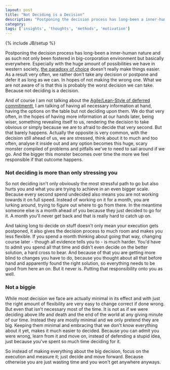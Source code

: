 ```yaml
---
layout: post
title: "Not Deciding is a Decision"
description: "Postponing the decision process has long-been a inner-human nature and as such not only been fostered in big-corporation environment but basically everywhere. Especially with the huge amount of possibilities we have in western society, [the paradoxy of choice](http://www.ted.com/talks/barry_schwartz_on_the_paradox_of_choice.html) doesn't really make things easier. As a result very often, we rather don't take any decision or postpone and defer it as long as we can. In hopes of not making the wrong one. What we are not aware of is that this is probably the worst decision we can take. Because not deciding is a decision."
category: 
tags: ['insights', 'thoughts', 'methods', 'motivation']
---
```

{% include JB/setup %}

Postponing the decision process has long-been a inner-human nature and as such not only been fostered in big-corporation environment but basically everywhere. Especially with the huge amount of possibilities we have in western society, [the paradoxy of choice](http://www.ted.com/talks/barry_schwartz_on_the_paradox_of_choice.html) doesn't really make things easier. As a result very often, we rather don't take any decision or postpone and defer it as long as we can. In hopes of not making the wrong one. What we are not aware of is that this is probably the worst decision we can take. Because not deciding is a decision.


And of course I am not talking about the [Agile/Lean-Style of deferred commitmentt](http://en.wikipedia.org/wiki/Lean_software_development#Decide_as_late_as_possible), I am talking of having all necessary information at hand, having the options on the table but not deciding upon them. We do that very often, in the hopes of having more information at our hands later, being wiser, something revealing itself to us, rendering the decision to take obvious or simply because we are to afraid to decide that very second. But that barely happens. Actually the opposite is very common, with the decision still ahead of us, we are stressed, think about it to much and too often, analyse it inside out and any option becomes this huge, scary monster compiled of problems and pitfalls we've to need to sail around if we go. And the bigger this monster becomes over time the more we feel responsible if that outcome happens.


### Not deciding is more than only stressing you

So not deciding isn't only obviously the most stressful path to go but also hurts you and what you are trying to achieve in an even bigger scale. Because every second spend undecided also means you are not working towards it on full speed. Instead of working on it for a month, you are lurking around, trying to figure out where to go from there. In the meantime someone else is a month ahead of you because they just decided to go for it. A month you'll never get back and that is really hard to catch up on.

And taking long to decide on stuff doesn't only mean your execution gets postponed, it also gives the decision process to much room and makes you less flexible. If you spend a month thinking about going that way, changing course later - though all evidence tells you to - is much harder. You'd have to admit you spend all that time and didn't even decide on the better solution, a hard cross to bear. And because of that you are getting more blind to changes you have to do, because you thought about all that before hand and apparently found the right solution, so everything needs to be good from here an on. But it never is. Putting that responsibility onto you as well.

### Not a biggie

While most decision we face are actually minimal in its effect and with just the right amount of flexibility are very easy to change correct if done wrong. But even that isn't necessary most of the time. It is not as if we were deciding above life and death and the end of the world at any giving minute of our time. Instead they are mostly minimal and we only pretend they are big. Keeping them minimal and embracing that we don't know everything about it yet, makes it much easier to decided. Because you can admit you were wrong, learn from it and move on, instead of defending a stupid idea, just because you've spent so much time deciding for it.  

So instead of making everything about the big decision, focus on the execution and measure it; just decide and move forward. Because otherwise you are just wasting time and you won't get anywhere anyways.
